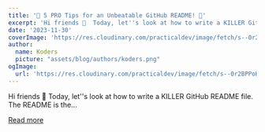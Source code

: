 ```yaml
---
title: '🚀 5 PRO Tips for an Unbeatable GitHub README! 🥊'
excerpt: 'Hi friends 👋  Today, let''s look at how to write a KILLER GitHub README file.    The README is the...'
date: '2023-11-30'
coverImage: 'https://res.cloudinary.com/practicaldev/image/fetch/s--0r2BPPoH--/c_imagga_scale,f_auto,fl_progressive,h_420,q_66,w_1000/https://dev-to-uploads.s3.amazonaws.com/uploads/articles/n8unp05pan5wql7mlzv4.gif'
author:
  name: Koders
  picture: "assets/blog/authors/koders.png"
ogImage:
  url: 'https://res.cloudinary.com/practicaldev/image/fetch/s--0r2BPPoH--/c_imagga_scale,f_auto,fl_progressive,h_420,q_66,w_1000/https://dev-to-uploads.s3.amazonaws.com/uploads/articles/n8unp05pan5wql7mlzv4.gif'
---
```


Hi friends 👋  Today, let''s look at how to write a KILLER GitHub README file.    The README is the...

[Read more](https://dev.to/quine/5-pro-tips-for-an-unbeatable-readme-143i)
